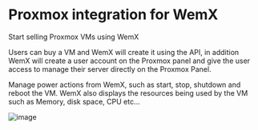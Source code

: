 # Proxmox integration for WemX
Start selling Proxmox VMs using WemX

Users can buy a VM and WemX will create it using the API, in addition WemX will create a user account on the Proxmox panel and give the user access to manage their server directly on the Proxmox Panel.

Manage power actions from WemX, such as start, stop, shutdown and reboot the VM. WemX also displays the resources being used by the VM such as Memory, disk space, CPU etc...

![image](https://github.com/WemXPro/service-proxmox/assets/58806240/3b9cd437-0267-4302-98a4-c7732afb5259)
